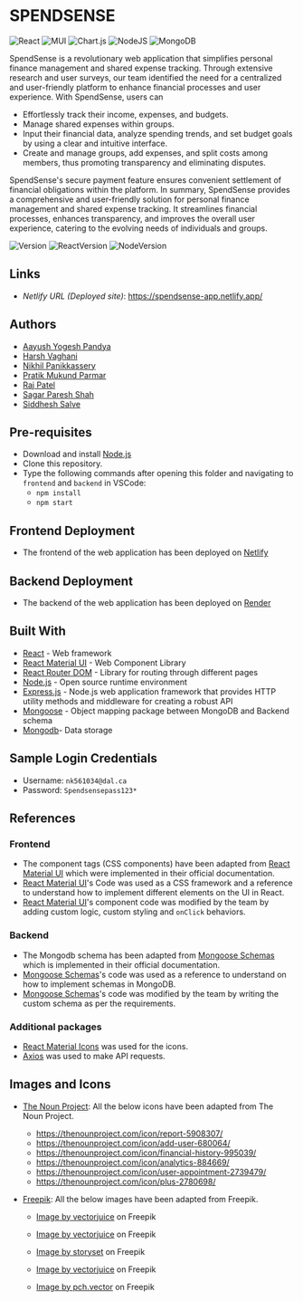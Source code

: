 # SPENDSENSE

![React](https://img.shields.io/badge/react-%2320232a.svg?style=for-the-badge&logo=react&logoColor=%2361DAFB)
![MUI](https://img.shields.io/badge/MUI-%230081CB.svg?style=for-the-badge&logo=mui&logoColor=white)
![Chart.js](https://img.shields.io/badge/chart.js-F5788D.svg?style=for-the-badge&logo=chart.js&logoColor=white)
![NodeJS](https://img.shields.io/badge/node.js-6DA55F?style=for-the-badge&logo=node.js&logoColor=white)
![MongoDB](https://img.shields.io/badge/MongoDB-%234ea94b.svg?style=for-the-badge&logo=mongodb&logoColor=white)

SpendSense is a revolutionary web application that simplifies personal finance management and shared expense tracking. Through extensive research and user surveys, our team identified the need for a centralized and user-friendly platform to enhance financial processes and user experience. With SpendSense, users can 
- Effortlessly track their income, expenses, and budgets.
- Manage shared expenses within groups.
- Input their financial data, analyze spending trends, and set budget goals by using a clear and intuitive interface.
- Create and manage groups, add expenses, and split costs among members, thus promoting transparency and eliminating disputes.

SpendSense's secure payment feature ensures convenient settlement of financial obligations within the platform. In summary, SpendSense provides a comprehensive and user-friendly solution for personal finance management and shared expense tracking. It streamlines financial processes, enhances transparency, and improves the overall user experience, catering to the evolving needs of individuals and groups.

![Version](https://img.shields.io/badge/version-0.1.0-80b918)
![ReactVersion](https://img.shields.io/badge/react-v18.3-0077b6)
![NodeVersion](https://img.shields.io/badge/node-v16.2-0077b6)

## Links

- _Netlify URL (Deployed site)_: <https://spendsense-app.netlify.app/>

## Authors

- [Aayush Yogesh Pandya](ay923755@dal.ca)
- [Harsh Vaghani](harsh.vaghani@dal.ca)
- [Nikhil Panikkassery](nk561034@dal.ca)
- [Pratik Mukund Parmar](pratikparmar@dal.ca)
- [Raj Patel](rj540530@dal.ca)
- [Sagar Paresh Shah](sg355741@dal.ca)
- [Siddhesh Salve](sd264348@dal.ca)

## Pre-requisites

- Download and install [Node.js](https://nodejs.org/en/download)
- Clone this repository.
- Type the following commands after opening this folder and navigating to `frontend` and `backend` in VSCode:
  - `npm install`
  - `npm start`

## Frontend Deployment

- The frontend of the web application has been deployed on [Netlify](https://app.netlify.com/)

## Backend Deployment

- The backend of the web application has been deployed on [Render](https://render.com/)

## Built With

- [React](https://reactjs.org/) - Web framework
- [React Material UI](https://mui.com/material-ui/) - Web Component Library
- [React Router DOM](https://reactrouter.com/en/main) - Library for routing through different pages
- [Node.js](https://nodejs.org/en/) - Open source runtime environment
- [Express.js](https://expressjs.com/) - Node.js web application framework that provides HTTP utility methods and middleware for creating a robust API
- [Mongoose](https://mongoosejs.com/docs/) - Object mapping package between MongoDB and Backend schema
- [Mongodb](https://www.mongodb.com/)- Data storage

## Sample Login Credentials

- Username: `nk561034@dal.ca`
- Password: `Spendsensepass123*`

## References

### Frontend

- The component tags (CSS components) have been adapted from [React Material UI](https://mui.com/material-ui/getting-started/) which were implemented in their official documentation.
- [React Material UI](https://mui.com/material-ui/getting-started/)'s Code was used as a CSS framework and a reference to understand how to implement different elements on the UI in React.
- [React Material UI](https://mui.com/material-ui/getting-started/)'s component code was modified by the team by adding custom logic, custom styling and `onClick` behaviors.

### Backend

- The Mongodb schema has been adapted from [Mongoose Schemas](https://mongoosejs.com/docs/guide.html) which is implemented in their official documentation.
- [Mongoose Schemas](https://mongoosejs.com/docs/guide.html)'s code was used as a reference to understand on how to implement schemas in MongoDB.
- [Mongoose Schemas](https://mongoosejs.com/docs/guide.html)'s code was modified by the team by writing the custom schema as per the requirements.

### Additional packages

- [React Material Icons](https://mui.com/material-ui/material-icons/) was used for the icons.
- [Axios](https://www.npmjs.com/package/axios) was used to make API requests.

## Images and Icons

- [The Noun Project](https://thenounproject.com/): All the below icons have been adapted from The Noun Project.

  - <https://thenounproject.com/icon/report-5908307/>
  - <https://thenounproject.com/icon/add-user-680064/>
  - <https://thenounproject.com/icon/financial-history-995039/>
  - <https://thenounproject.com/icon/analytics-884669/>
  - <https://thenounproject.com/icon/user-appointment-2739479/>
  - <https://thenounproject.com/icon/plus-2780698/>

- [Freepik](https://www.freepik.com/): All the below images have been adapted from Freepik.

  - <a href="https://www.freepik.com/free-vector/wage-subsidy-business-employees-abstract-concept-vector-illustration-small-medium-sized-business-support-keep-employees-payroll-covid19-crisis-layoff-unemployment-abstract-metaphor_12083718.htm#query=group%20expense&position=9&from_view=search&track=ais">Image by vectorjuice</a> on Freepik

  - <a href="https://www.freepik.com/free-vector/pay-balance-owed-abstract-concept-vector-illustration-making-credit-payment-pay-owed-money-bank-irs-balance-due-debt-consolidation-management-taxpayer-bill-abstract-metaphor_11668739.htm#query=personal%20expense&position=8&from_view=search&track=ais">Image by vectorjuice</a> on Freepik

  - <a href="https://www.freepik.com/free-vector/profile-interface-concept-illustration_9319844.htm#page=2&query=profile%20edit&position=5&from_view=search&track=ais">Image by storyset</a> on Freepik

  - <a href="https://www.freepik.com/free-vector/business-documents-scanning-electronic-online-doc-with-pie-chart-infographics-data-analytics-annual-report-result-checking-man-with-magnifying-glass_12083112.htm#&position=0&from_view=search&track=ais">Image by vectorjuice</a> on Freepik

  - <a href="https://www.freepik.com/free-vector/investor-with-laptop-monitoring-growth-dividends-trader-sitting-stack-money-investing-capital-analyzing-profit-graphs-vector-illustration-finance-stock-trading-investment_10173124.htm#&position=0&from_view=search&track=ais">Image by pch.vector</a> on Freepik

